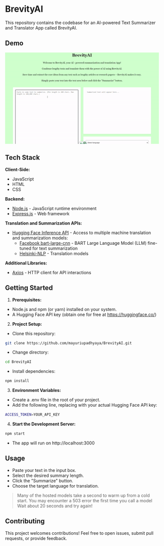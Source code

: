 # BrevityAI
This repository contains the codebase for an AI-powered Text Summarizer and Translator App called BrevityAI.

## Demo

![Demo](https://github.com/mayuriupadhyaya/BrevityAI/blob/3898974161b4af014c964d84de34f0c9716c3b8f/public/BrevityAI_demo.gif)

## Tech Stack

**Client-Side:**

- JavaScript
- HTML
- CSS

**Backend:**

- [Node.js](https://nodejs.org/) - JavaScript runtime environment
- [Express.js](https://expressjs.com/) - Web framework 

**Translation and Summarization APIs:**

- [Hugging Face Inference API](https://huggingface.co/docs/api-inference/index) - Access to multiple machine translation and summarization models:
    - [Facebook bart-large-cnn](https://huggingface.co/facebook/bart-large-cnn) - BART Large Language Model (LLM) fine-tuned for text summarization 
    - [Helsinki-NLP](https://huggingface.co/Helsinki-NLP) - Translation models

**Additional Libraries:**

- [Axios](https://axios-http.com/) - HTTP client for API interactions

## Getting Started

1. **Prerequisites:**

- Node.js and npm (or yarn) installed on your system.
- A Hugging Face API key (obtain one for free at https://huggingface.co/)

2. **Project Setup:**

- Clone this repository:

```bash
git clone https://github.com/mayuriupadhyaya/BrevityAI.git
```

- Change directory:

```bash
cd BrevityAI
```

- Install dependencies:

```bash
npm install 
```

3. **Environment Variables:**

- Create a .env file in the root of your project.
- Add the following line, replacing with your actual Hugging Face API key:

```bash
ACCESS_TOKEN=YOUR_API_KEY
```

4. **Start the Development Server:**

```bash
npm start 
```

- The app will run on http://localhost:3000

## Usage

- Paste your text in the input box.
- Select the desired summary length.
- Click the "Summarize" button.
- Choose the target language for translation.

> Many of the hosted models take a second to warm up from a cold start. You may encounter a 503 error the first time you call a model Wait about 20 seconds and try again!

## Contributing

This project welcomes contributions! Feel free to open issues, submit pull requests, or provide feedback.